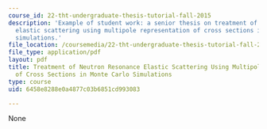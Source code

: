 ```yaml
---
course_id: 22-tht-undergraduate-thesis-tutorial-fall-2015
description: 'Example of student work: a senior thesis on treatment of neutron resonance
  elastic scattering using multipole representation of cross sections in Monte Carlo
  simulations.'
file_location: /coursemedia/22-tht-undergraduate-thesis-tutorial-fall-2015/6458e8288e0a4877c03b6851cd993083_MIT22_THTF15_prosp_ex1.pdf
file_type: application/pdf
layout: pdf
title: Treatment of Neutron Resonance Elastic Scattering Using Multipole Representation
  of Cross Sections in Monte Carlo Simulations
type: course
uid: 6458e8288e0a4877c03b6851cd993083

---
```

None